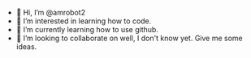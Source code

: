 - 👋 Hi, I’m @amrobot2
- 👀 I’m interested in learning how to code. 
- 🌱 I’m currently learning how to use github.
- 💞️ I’m looking to collaborate on well, I don't know yet. Give me some ideas.


<!---
amrobot2/amrobot2 is a ✨ special ✨ repository because its `README.md` (this file) appears on your GitHub profile.
You can click the Preview link to take a look at your changes.
--->
